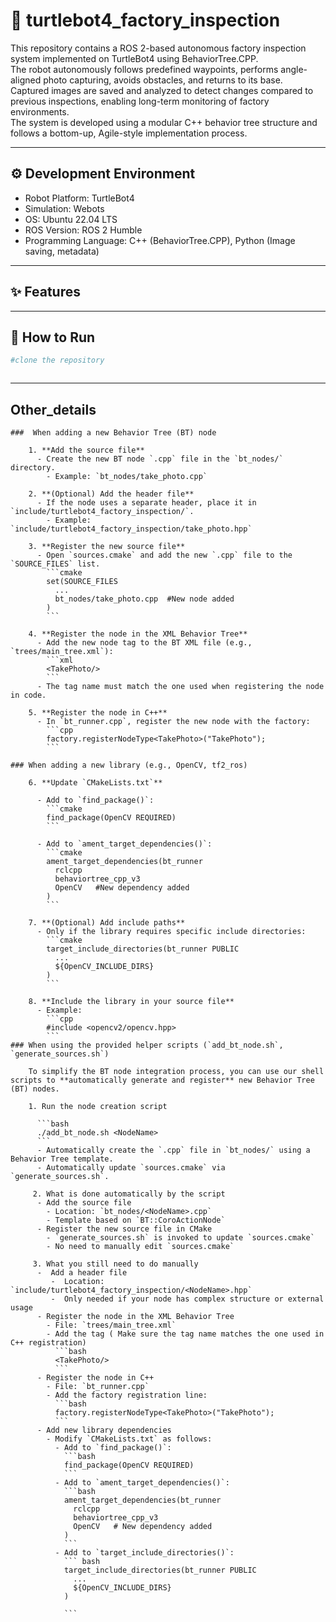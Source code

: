 # 🤖 turtlebot4_factory_inspection
  This repository contains a ROS 2-based autonomous factory inspection system implemented on TurtleBot4 using BehaviorTree.CPP.     
  The robot autonomously follows predefined waypoints, performs angle-aligned photo capturing, avoids obstacles, and returns to its base.     
  Captured images are saved and analyzed to detect changes compared to previous inspections, enabling long-term monitoring of factory environments.       
  The system is developed using a modular C++ behavior tree structure and follows a bottom-up, Agile-style implementation process.

  ---

  ## ⚙️ Development Environment

- Robot Platform: TurtleBot4
- Simulation: Webots
- OS: Ubuntu 22.04 LTS
- ROS Version: ROS 2 Humble
- Programming Language: C++ (BehaviorTree.CPP), Python (Image saving, metadata)


---

## ✨ Features





---

## 🚀 How to Run

```bash
#clone the repository



```
---
## Other_details
    ###  When adding a new Behavior Tree (BT) node

        1. **Add the source file**
          - Create the new BT node `.cpp` file in the `bt_nodes/` directory.
            - Example: `bt_nodes/take_photo.cpp`

        2. **(Optional) Add the header file**
          - If the node uses a separate header, place it in `include/turtlebot4_factory_inspection/`.
            - Example: `include/turtlebot4_factory_inspection/take_photo.hpp`

        3. **Register the new source file**
          - Open `sources.cmake` and add the new `.cpp` file to the `SOURCE_FILES` list.
            ```cmake
            set(SOURCE_FILES
              ...
              bt_nodes/take_photo.cpp  #New node added
            )
            ```

        4. **Register the node in the XML Behavior Tree**
          - Add the new node tag to the BT XML file (e.g., `trees/main_tree.xml`):
            ```xml
            <TakePhoto/>
            ```
          - The tag name must match the one used when registering the node in code.

        5. **Register the node in C++**
          - In `bt_runner.cpp`, register the new node with the factory:
            ```cpp
            factory.registerNodeType<TakePhoto>("TakePhoto");
            ```

    ### When adding a new library (e.g., OpenCV, tf2_ros)

        6. **Update `CMakeLists.txt`**

          - Add to `find_package()`:
            ```cmake
            find_package(OpenCV REQUIRED)
            ```

          - Add to `ament_target_dependencies()`:
            ```cmake
            ament_target_dependencies(bt_runner
              rclcpp
              behaviortree_cpp_v3
              OpenCV   #New dependency added
            )
            ```

        7. **(Optional) Add include paths**
          - Only if the library requires specific include directories:
            ```cmake
            target_include_directories(bt_runner PUBLIC
              ...
              ${OpenCV_INCLUDE_DIRS}
            )
            ```

        8. **Include the library in your source file**
          - Example:
            ```cpp
            #include <opencv2/opencv.hpp>
            ```
    ### When using the provided helper scripts (`add_bt_node.sh`, `generate_sources.sh`)

        To simplify the BT node integration process, you can use our shell scripts to **automatically generate and register** new Behavior Tree (BT) nodes.   

        1. Run the node creation script

          ```bash
          ./add_bt_node.sh <NodeName>
          ```
          - Automatically create the `.cpp` file in `bt_nodes/` using a Behavior Tree template.
          - Automatically update `sources.cmake` via `generate_sources.sh`.
  
         2. What is done automatically by the script
          - Add the source file
            - Location: `bt_nodes/<NodeName>.cpp`
            - Template based on `BT::CoroActionNode`
          - Register the new source file in CMake
            - `generate_sources.sh` is invoked to update `sources.cmake`
            - No need to manually edit `sources.cmake`
 
         3. What you still need to do manually
          -  Add a header file
             -  Location: `include/turtlebot4_factory_inspection/<NodeName>.hpp`
             -  Only needed if your node has complex structure or external usage
          - Register the node in the XML Behavior Tree
            - File: `trees/main_tree.xml` 
            - Add the tag ( Make sure the tag name matches the one used in C++ registration)
              ```bash
              <TakePhoto/>
              ```
          - Register the node in C++
            - File: `bt_runner.cpp`
            - Add the factory registration line:
              ```bash
              factory.registerNodeType<TakePhoto>("TakePhoto");
              ```
          - Add new library dependencies
            - Modify `CMakeLists.txt` as follows:
              - Add to `find_package()`:
                ```bash
                find_package(OpenCV REQUIRED)
                ```
              - Add to `ament_target_dependencies()`:
                ```bash
                ament_target_dependencies(bt_runner
                  rclcpp
                  behaviortree_cpp_v3
                  OpenCV   # New dependency added
                )
                ``` 
              - Add to `target_include_directories()`:
                ``` bash
                target_include_directories(bt_runner PUBLIC
                  ...
                  ${OpenCV_INCLUDE_DIRS}
                )

                ``` 
